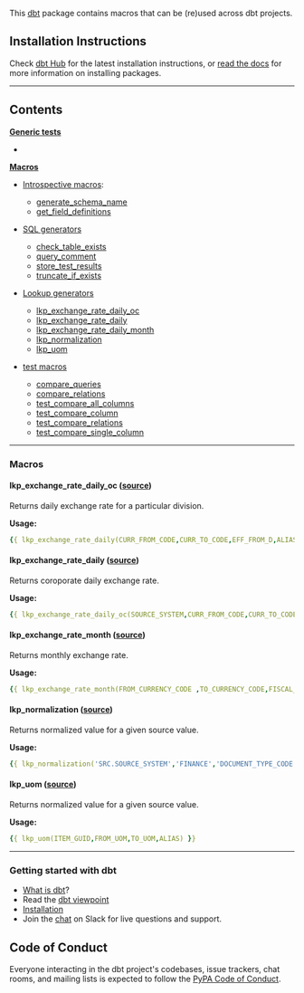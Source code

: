This [dbt](https://github.com/dbt-labs/dbt) package contains macros that can be (re)used across dbt projects.

## Installation Instructions

Check [dbt Hub](https://hub.getdbt.com/dbt-labs/) for the latest installation instructions, or [read the docs](https://docs.getdbt.com/docs/package-management) for more information on installing packages.

----

## Contents


**[Generic tests](#generic-tests)**

  - 

**[Macros](#macros)**

- [Introspective macros](#introspective-macros):
  - [generate_schema_name](#generate_schema_name)
  - [get_field_definitions](#get_field_definitions)

- [SQL generators](#sql-generators)
  - [check_table_exists](#check_table_exists)
  - [query_comment](#query_comment)
  - [store_test_results](#store_test_results)
  - [truncate_if_exists](#truncate_if_exists)

- [Lookup generators](#lookup-generators)
  - [lkp_exchange_rate_daily_oc](#lkp_exchange_rate_daily_oc)
  - [lkp_exchange_rate_daily](#lkp_exchange_rate_daily)
  - [lkp_exchange_rate_daily_month](#lkp_exchange_rate_daily_month)
  - [lkp_normalization](#lkp_normalization)
  - [lkp_uom](#lkp_uom)

- [test macros](#test-macros)
  - [compare_queries](#compare_queries)
  - [compare_relations](#compare_relations)
  - [test_compare_all_columns](#test_compare_all_columns)
  - [test_compare_column](#test_compare_column)
  - [test_compare_relations](#test_compare_relations)
  - [test_compare_single_column](#test_compare_single_column)
  
----

### Macros

#### lkp_exchange_rate_daily_oc ([source](macros/phi/lkp_exchange_rate_daily_oc.sql))

Returns daily exchange rate for a particular division.

**Usage:**

```yaml
{{ lkp_exchange_rate_daily(CURR_FROM_CODE,CURR_TO_CODE,EFF_FROM_D,ALIAS) }}
```

#### lkp_exchange_rate_daily ([source](macros/phi/lkp_exchange_rate_daily.sql))

Returns coroporate daily exchange rate.

**Usage:**

```yaml
{{ lkp_exchange_rate_daily_oc(SOURCE_SYSTEM,CURR_FROM_CODE,CURR_TO_CODE,EFF_FROM_D,ALIAS) }}
```

#### lkp_exchange_rate_month ([source](macros/phi/lkp_exchange_rate_month.sql))

Returns monthly exchange rate.

**Usage:**

```yaml
{{ lkp_exchange_rate_month(FROM_CURRENCY_CODE ,TO_CURRENCY_CODE,FISCAL_YEAR_PERIOD_NO,EXCH_RATE_TYPE,ALIAS) }}
```

#### lkp_normalization ([source](macros/phi/lkp_normalization.sql))

Returns normalized value for a given source value.

**Usage:**

```yaml
{{ lkp_normalization('SRC.SOURCE_SYSTEM','FINANCE','DOCUMENT_TYPE_CODE','UPPER(SRC.DOCUMENT_TYPE)','DOCUMENT_TYPE_LKP') }}
```

#### lkp_uom ([source](macros/phi/lkp_uom.sql))

Returns normalized value for a given source value.

**Usage:**

```yaml
{{ lkp_uom(ITEM_GUID,FROM_UOM,TO_UOM,ALIAS) }}
```

----

### Getting started with dbt

- [What is dbt](https://docs.getdbt.com/docs/introduction)?
- Read the [dbt viewpoint](https://docs.getdbt.com/docs/about/viewpoint)
- [Installation](https://docs.getdbt.com/docs/get-started/getting-started/overview)
- Join the [chat](https://www.getdbt.com/community/) on Slack for live questions and support.

## Code of Conduct

Everyone interacting in the dbt project's codebases, issue trackers, chat rooms, and mailing lists is expected to follow the [PyPA Code of Conduct](https://www.pypa.io/en/latest/code-of-conduct/).
